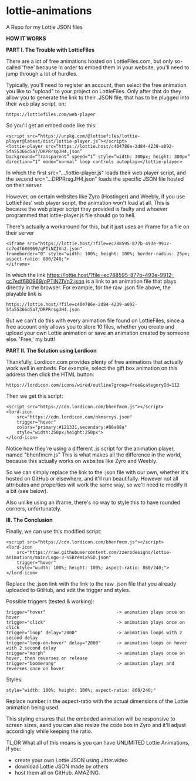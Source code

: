 # lottie-animations
A Repo for my Lottie JSON files


**HOW IT WORKS**



**PART I. The Trouble with LottieFiles**

There are a lot of free animations hosted on LottieFiles.com, but only so-called 'free' because in order to embed them in your website,
you'll need to jump through a lot of hurdles.

Typically, you'll need to register an account, then select the free animation you like to "upload" to your project on LottieFiles.
Only after that do they allow you to generate the link to their .JSON file, that has to be plugged into their web play script, on:

    https://lottiefiles.com/web-player

So you'll get an embed code like this:

    <script src=“https://unpkg.com/@lottiefiles/lottie-player@latest/dist/lottie-player.js”></script>
    <lottie-player src=“https://lottie.host/c404786e-2d84-4239-a092-5fa55366d5a7/DRPRrsgJH4.json” 
    background=“Transparent” speed=“1” style=“width: 300px; height: 300px” 
    direction=“1” mode=“normal” loop controls autoplay></lottie-player>

In which the first src=".../lottie-player.js" loads their web player script,
and the second src="...DRPRrsgJH4.json" loads the specific JSON file hosted on their server.

However, on certain websites like Zyro (Hostinger) and Weebly, if you use LottieFiles' web player script, the animation won't load at all.
This is because the web player script they provided is faulty and whoever programmed that lottie-player.js file should go to hell.

There's actually a workaround for this, but it just uses an iframe for a file on their server

    <iframe src="https://lottie.host/?file=ec788595-877b-493e-9912-cc7edf680969/qPTiNZIVn2.json"
    frameborder="0" style="width: 100%; height: 100%; border-radius: 25px; aspect-ratio: 800/240;">
    </iframe>

In which the link https://lottie.host/?file=ec788595-877b-493e-9912-cc7edf680969/qPTiNZIVn2.json
is a link to an animation file that plays directly in the browser. For example, for the raw .json file above, the playable link is

    https://lottie.host/?file=c404786e-2d84-4239-a092-5fa55366d5a7/DRPRrsgJH4.json

But we can't do this with every animation file found on LottieFiles, since a free account only allows you to store 10 files,
whether you create and upload your own Lottie animation or save an animation created by someone else. 'Free,' my butt!




**PART II. The Solution using Lordicon**

Thankfully, Lordicon.com provides plenty of free animations that actually work well in embeds.
For example, select the gift box animation on this address then click the HTML button:

    https://lordicon.com/icons/wired/outline?group=free&categoryId=112

Then we get this script:

    <script src="https://cdn.lordicon.com/bhenfmcm.js"></script>
    <lord-icon
        src="https://cdn.lordicon.com/nkmsrxys.json"
        trigger="hover"
        colors="primary:#121331,secondary:#08a88a"
        style="width:250px;height:250px">
    </lord-icon>

Notice how they're using a different .js script for the animation player, named "bhenfmcm.js"
This is what makes all the difference in the world, because this actually works on websites like Zyro and Weebly.

So we can simply replace the link to the .json file with our own, whether it's hosted on GitHub or elsewhere, and it'll run beautifully.
However not all attributes and properties will work the same way, so we'll need to modify it a bit (see below).

Also unlike using an iframe, there's no way to style this to have rounded corners, unfortunately.




**III. The Conclusion**

Finally, we can use this modified script:

    <script src="https://cdn.lordicon.com/bhenfmcm.js"></script>
    <lord-icon
        src="https://raw.githubusercontent.com/zzerodesigns/lottie-animations/main/Logo-3-%5Bremix%5D.json"
        trigger="hover"
        style="width: 100%; height: 100%; aspect-ratio: 860/240;">
    </lord-icon>

Replace the .json link with the link to the raw .json file that you already uploaded to GitHub, and edit the trigger and styles.

Possible triggers (tested & working):

    trigger="hover"                           -> animation plays once on hover
    trigger="click"                           -> animation plays once on click
    trigger="loop" delay="2000"               -> animation loops with 2 second delay
    trigger="loop-on-hover" delay="2000"      -> animation loops on hover with 2 second delay
    trigger="morph"                           -> animation plays once on hover, then reverses on release
    trigger="boomerang"                       -> animation plays and reverses once on hover

Styles:

    style="width: 100%; height: 100%; aspect-ratio: 860/240;"
    
Replace number in the aspect-ratio with the actual dimensions of the Lottie animation being used.

This styling ensures that the embeded animation will be responsive to screen sizes,
aand you can also resize the code box in Zyro and it'll adjust accordingly while keeping the ratio.

TL;DR What all of this means is you can have UNLIMITED Lottie Animations, if you:
  - create your own Lottie JSON using Jitter.video
  - download Lottie JSON made by others
  - host them all on GitHub. AMAZING.
